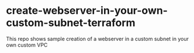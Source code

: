 # create-webserver-in-your-own-custom-subnet-terraform
This repo shows sample creation of a webserver in a custom subnet in your own custom VPC
